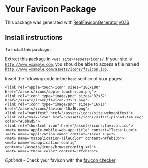 # Your Favicon Package

This package was generated with [RealFaviconGenerator](https://realfavicongenerator.net/) [v0.16](https://realfavicongenerator.net/change_log#v0.16)

## Install instructions

To install this package:

Extract this package in <code>&lt;web site&gt;/assets/icons/</code>. If your site is <code>http://www.example.com</code>, you should be able to access a file named <code>http://www.example.com/assets/icons/favicon.ico</code>.

Insert the following code in the `head` section of your pages:

    <link rel="apple-touch-icon" sizes="180x180" href="/assets/icons/apple-touch-icon.png">
    <link rel="icon" type="image/png" sizes="32x32" href="/assets/icons/favicon-32x32.png">
    <link rel="icon" type="image/png" sizes="16x16" href="/assets/icons/favicon-16x16.png">
    <link rel="manifest" href="/assets/icons/site.webmanifest">
    <link rel="mask-icon" href="/assets/icons/safari-pinned-tab.svg" color="#5bbad5">
    <link rel="shortcut icon" href="/assets/icons/favicon.ico">
    <meta name="apple-mobile-web-app-title" content="Tacos Lupe">
    <meta name="application-name" content="Tacos Lupe">
    <meta name="msapplication-TileColor" content="#feb13b">
    <meta name="msapplication-config" content="/assets/icons/browserconfig.xml">
    <meta name="theme-color" content="#feb13b">

*Optional* - Check your favicon with the [favicon checker](https://realfavicongenerator.net/favicon_checker)